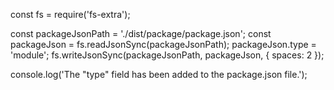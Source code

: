 const fs = require('fs-extra');

const packageJsonPath = './dist/package/package.json';
const packageJson = fs.readJsonSync(packageJsonPath);
packageJson.type = 'module';
fs.writeJsonSync(packageJsonPath, packageJson, { spaces: 2 });

console.log('The "type" field has been added to the package.json file.');
